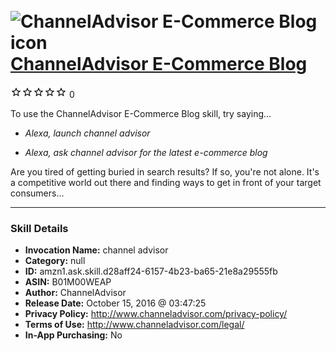 # &nbsp;<img src="skill_icon" alt="ChannelAdvisor E-Commerce Blog icon" width="36"> [ChannelAdvisor E-Commerce Blog](http://alexa.amazon.com/#skills/amzn1.ask.skill.d28aff24-6157-4b23-ba65-21e8a29555fb)
![0 stars](../../images/ic_star_border_black_18dp_1x.png)![0 stars](../../images/ic_star_border_black_18dp_1x.png)![0 stars](../../images/ic_star_border_black_18dp_1x.png)![0 stars](../../images/ic_star_border_black_18dp_1x.png)![0 stars](../../images/ic_star_border_black_18dp_1x.png) 0

To use the ChannelAdvisor E-Commerce Blog skill, try saying...

* *Alexa, launch channel advisor*

* *Alexa, ask channel advisor for the latest e-commerce blog*

Are you tired of getting buried in search results? If so, you're not alone. It's a competitive world out there and finding ways to get in front of your target consumers...

***

### Skill Details

* **Invocation Name:** channel advisor
* **Category:** null
* **ID:** amzn1.ask.skill.d28aff24-6157-4b23-ba65-21e8a29555fb
* **ASIN:** B01M00WEAP
* **Author:** ChannelAdvisor
* **Release Date:** October 15, 2016 @ 03:47:25
* **Privacy Policy:** http://www.channeladvisor.com/privacy-policy/
* **Terms of Use:** http://www.channeladvisor.com/legal/
* **In-App Purchasing:** No
